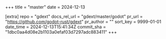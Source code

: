+++
title = "master"
date = 2024-12-13

[extra]
repo = "gdext"
docs_rel_url = "gdext/master/godot"
pr_url = "https://github.com/godot-rust/gdext"
pr_author = ""
sort_key = 9999-01-01
date_time = 2024-12-13T15:41:34Z
commit_sha = "1dbc0aa4d08e2b1103a0efaf03d7297adc883411"
+++



